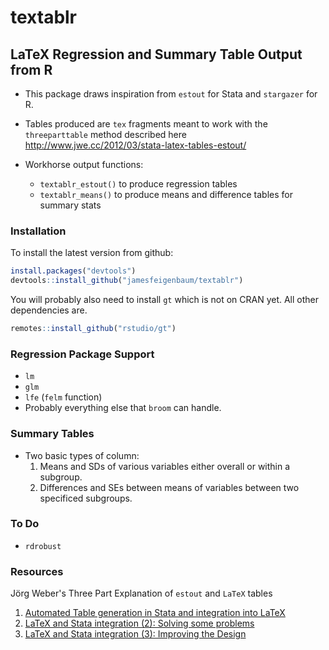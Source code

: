 # textablr

## LaTeX Regression and Summary Table Output from R

- This package draws inspiration from `estout` for Stata and `stargazer` for R.
- Tables produced are `tex` fragments meant to work with the `threeparttable` method described here http://www.jwe.cc/2012/03/stata-latex-tables-estout/

- Workhorse output functions:
    - `textablr_estout()` to produce regression tables 
    - `textablr_means()` to produce means and difference tables for summary stats

### Installation

To install the latest version from github:

```r
install.packages("devtools")
devtools::install_github("jamesfeigenbaum/textablr")
```

You will probably also need to install `gt` which is not on CRAN yet. All other dependencies are.

``` r
remotes::install_github("rstudio/gt")
```

### Regression Package Support

- `lm`
- `glm`
- `lfe` (`felm` function)
- Probably everything else that `broom` can handle.

### Summary Tables

- Two basic types of column:
  1. Means and SDs of various variables either overall or within a subgroup. 
  2. Differences and SEs between means of variables between two specificed subgroups.

### To Do

- `rdrobust`

### Resources

J&ouml;rg Weber's Three Part Explanation of `estout` and `LaTeX` tables

1. [Automated Table generation in Stata and integration into LaTeX ](http://www.jwe.cc/2012/03/stata-latex-tables-estout/)
2. [LaTeX and Stata integration (2): Solving some problems](http://www.jwe.cc/2012/08/latex-and-stata-integration-solving-some-problems/)
3. [LaTeX and Stata integration (3): Improving the Design](http://www.jwe.cc/2012/08/latex-stata-design/)
